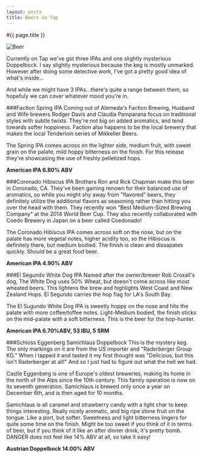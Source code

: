 ```yaml
---
layout: posts
title: Beers on Tap
---
```



#{{ page.title }}

![Beer](http://ajjimenez.github.io/Octo-Bar/images/June_Beer.JPG "June Beers")

Currently on Tap we've got three IPAs and one slightly mysterious Doppelbock.  I say slightly mysterious because the keg is mostly unmarked.  However after doing some detective work, I've got a pretty good idea of what's inside...

And while we might have 3 IPAs...there's quite a range between them, so hopefuly we can cover whatever mood you're in.

###Faction Spring IPA
Coming out of Alemeda's Faction Brewing, Husband and Wife brewers Rodger Davis and Claudia Pamparana focus on traditional styles with subtle twists.  They're not big on added aromatics, and tend towards softer hoppiness.  Faction also happens to be the local brewery that makes the local Tenderloin series of Mikkeller Beers.

The Spring IPA comes across on the lighter side, medium fruit, with sweet grain on the palate, mild hoppy bitterness on the finish.  For this release they're showcasing the use of freshly pelletized hops.


**American IPA 6.80% ABV**

###Coronado Hibiscus IPA
Brothers Ron and Rick Chapman make this beer in Coronado, CA.  They've been gaining renown for their balanced use of aromatics, so while you might shy away from "flavored" beers, they definitely utilize the additional flavors as seasoning rather than hitting you over the head with them.  They recently won "Best Medium-Sized Brewing Company" at the 2014 World Beer Cup.  They also recently collaborated with Coedo Brewery in Japan on a beer called Coedonado!


The Coronado Hibiscus IPA comes across soft on the nose, but on the palate has more vegetal notes, higher acidity too, so the Hibiscus is definitely there, but medium bodied. The finish is clean and dissapates quickly.  Should be a great food beer.


**American IPA 4.90% ABV**	

###El Segundo White Dog IPA
Named after the owner/brewer Rob Croxall's dog, The White Dog uses 50% Wheat, but doesn't come across like most wheated beers.  This lightens the brew and highlights West Coast and New Zealand Hops.  El Segundo carries the hop flag for LA's South Bay.


The El Sugundo White Dog IPA is sweetly hoppy on the nose and hits the palate with more coffee/toffee notes.  Light-Medium bodied, the finish sticks on the mid-palate with a soft bitterness.  This is the beer for the hop-hunter.


**American IPA 6.70%ABV, 53 IBU, 5 SRM**

###Schloss Eggenberg Samichlaus Doppelbock
This is the mystery keg. The only markings on it are from the US importer and "Raderberger Group KG."  When I tapped it and tasted it my first thought was "Delicious, but this isn't Raderberger at all!" And so I just had to figure out what the hell we had.

Castle Eggenberg is one of Europe's oldest breweries, making its home in the north of the Alps since the 10th century.  This family operation is now on its seventh generation.  Samichlaus is brewed only once a year on December 6th, and is then aged for 10 months.

Samichlaus is all caramel and strawberry candy with a light char to keep things interesting.  Really nicely aromatic, and big ripe stone fruit on the tongue. Like a port, but softer. Sweetness and light bitterness lingers for quite some time on the finish. Might be too sweet if you think of it in terms of beer, but if you think of it like an after dinner drink, it's pretty bomb.  DANGER does not feel like 14% ABV at all, so take it easy!

**Austrian Doppelbock 14.00% ABV**

     
		